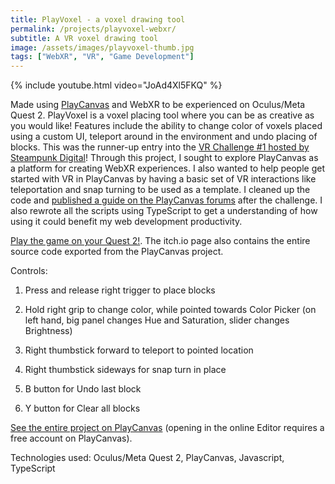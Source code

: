 ```yaml
---
title: PlayVoxel - a voxel drawing tool
permalink: /projects/playvoxel-webxr/
subtitle: A VR voxel drawing tool
image: /assets/images/playvoxel-thumb.jpg
tags: ["WebXR", "VR", "Game Development"]
---
```


{% include youtube.html video="JoAd4Xl5FKQ" %}

Made using [PlayCanvas][playcanvas] and WebXR to be experienced on Oculus/Meta Quest 2. PlayVoxel is a voxel placing tool where you can be as creative as you would like! Features include the ability to change color of voxels placed using a custom UI, teleport around in the environment and undo placing of blocks. This was the runner-up entry into the [VR Challenge #1 hosted by Steampunk Digital][challenge]! Through this project, I sought to explore PlayCanvas as a platform for creating WebXR experiences. I also wanted to help people get started with VR in PlayCanvas by having a basic set of VR interactions like teleportation and snap turning to be used as a template. I cleaned up the code and [published a guide on the PlayCanvas forums][forum] after the challenge. I also rewrote all the scripts using TypeScript to get a understanding of how using it could benefit my web development productivity.

[Play the game on your Quest 2!][game]. The itch.io page also contains the entire source code exported from the PlayCanvas project.

Controls:

1. Press and release right trigger to place blocks

2. Hold right grip to change color, while pointed towards Color Picker (on left hand, big panel changes Hue and Saturation, slider changes Brightness)

3. Right thumbstick forward to teleport to pointed location

4. Right thumbstick sideways for snap turn in place

5. B button for Undo last block

6. Y button for Clear all blocks

[See the entire project on PlayCanvas][project] (opening in the online Editor requires a free account on PlayCanvas).

Technologies used: Oculus/Meta Quest 2, PlayCanvas, Javascript, TypeScript

[playcanvas]: https://playcanvas.com/
[challenge]: https://itch.io/jam/spd-vr-challenge-1
[game]: https://gameshire98.itch.io/playvoxel
[forum]: https://forum.playcanvas.com/t/vr-xr-guide-teleportation-snap-turn-and-input-manager/24762
[project]: https://playcanvas.com/project/888532/overview/jamsubmission